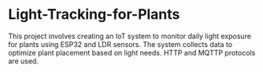 # Light-Tracking-for-Plants
This project involves creating an IoT system to monitor daily light exposure for plants using ESP32 and LDR sensors. The system collects data to optimize plant placement based on light needs. HTTP and MQTTP protocols are used.
